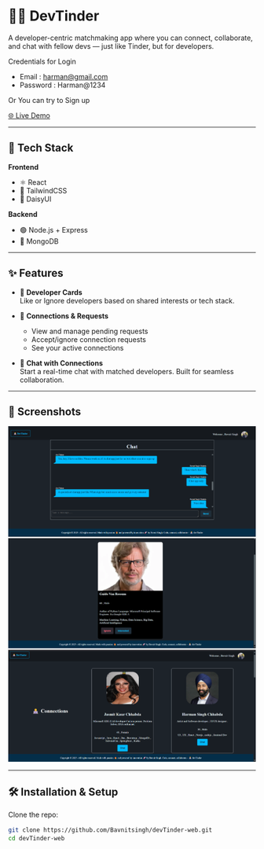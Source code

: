 # 🚀🚀 DevTinder

A developer-centric matchmaking app where you can connect, collaborate, and chat with fellow devs — just like Tinder, but for developers.

Credentials for Login

- Email : harman@gmail.com
- Password : Harman@1234

Or You can try to Sign up 


[🌐 Live Demo](https://dev-tinder-web-roan-iota.vercel.app/login)

---

## 🚀 Tech Stack

**Frontend**  
- ⚛️ React  
- 💨 TailwindCSS  
- 🎨 DaisyUI  

**Backend**  
- 🟢 Node.js + Express  
- 🍃 MongoDB  

---

## ✨ Features

- 🔁 **Developer Cards**  
  Like or Ignore developers based on shared interests or tech stack.

- 🤝 **Connections & Requests**  
  - View and manage pending requests  
  - Accept/ignore connection requests  
  - See your active connections  

- 💬 **Chat with Connections**  
  Start a real-time chat with matched developers. Built for seamless collaboration.

---

## 📸 Screenshots

<!-- You can upload and embed screenshots like this: -->
![Home Page](https://github.com/Bavnitsingh/devTinder-web/blob/master/Images/Screenshot%202025-06-08%20171025.png)
![Home Page](https://github.com/Bavnitsingh/devTinder-web/blob/master/Images/Screenshot%202025-06-08%20172031.png)
![Home Page](https://github.com/Bavnitsingh/devTinder-web/blob/master/Images/Screenshot%202025-06-08%20172245.png)







---

## 🛠️ Installation & Setup

Clone the repo:

```bash
git clone https://github.com/Bavnitsingh/devTinder-web.git
cd devTinder-web
